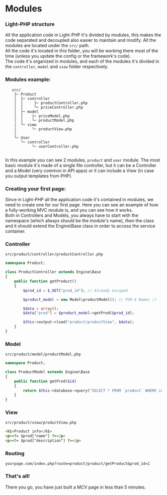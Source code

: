 # Modules

### Light-PHP structure
All the application code in Light-PHP it's divided by modules, this makes the code separated and decoupled also easier to maintain and modify. All the modules are located under the `src/` path.  
All the code it's located in this folder, you will be working there most of the time (unless you update the config or the framework's code).  
The code it's organized in modules, and each of the modules it's divided in the `controller`, `model` and `view` folder respectively.  

### Modules example:  
```
   src/
    ├─ Product
    │  ├─ controller
    │  │     ├─ productController.php
    │  │     └─ priceController.php
    │  ├─ model
    │  │    ├─ priceModel.php
    │  │    └─ productModel.php
    |  └─ view
    │       └─ productView.php
    │
    └─ User
       └─ controller
            └─ userController.php
    
```
In this example you can see 2 modules, `product` and `user` module. The most basic module it's made of a single file controller, but it can be a Controller and a Model (very common in API apps) or it can include a View (in case you output templates from PHP).  

### Creating your first page:  

Since in Light-PHP all the application code it's contained in modules, we need to create one for our first page. Here you can see an example of how a fully-working MVC module is, and you can see how it works.  
Both in Controllers and Models, you always have to start with the namespace (which always should be the module's name), then the class and it should extend the Engine\Base class in order to access the service container.  

### Controller 
`src/product/controller/productController.php`

``` php
namespace Product;

class ProductController extends Engine\Base
{
    public function getProduct()
    {
		$prod_id = $_GET["prod_id"]; // Already escaped

        $product_model = new Model\productModel(); // PSR-4 Names ;)

		$data = array();
		$data["prod"] = $product_model->getProd($prod_id);

		$this->output->load("product/productView", $data);
	}
}
```

### Model
`src/product/model/productModel.php`
``` php
namespace Product;

class ProductModel extends Engine\Base
{
    public function getProd($id)
    {
		return $this->database->query("SELECT * FROM `product` WHERE id = :id", array("id" => $id));
	}
}
```

### View
`src/product/view/productView.php`
``` html
<h1>Product info</h1>
<p><?= $prod["name"] ?></p>
<p><?= $prod["description"] ?></p>
```

### Routing
`yourpage.com/index.php?route=product/product/getProduct&prod_id=1`  

### That's all!
There you go, you have just built a MCV page in less than 5 minutes.
